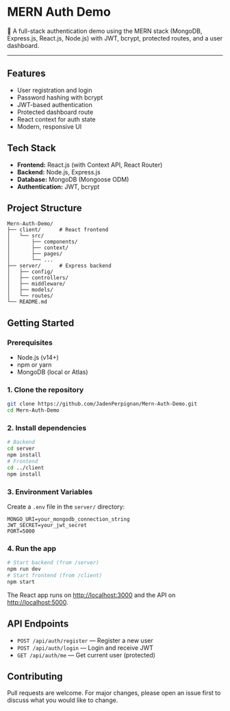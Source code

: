 # MERN Auth Demo

🔐 A full-stack authentication demo using the MERN stack (MongoDB, Express.js, React.js, Node.js) with JWT, bcrypt, protected routes, and a user dashboard.

---

## Features
- User registration and login
- Password hashing with bcrypt
- JWT-based authentication
- Protected dashboard route
- React context for auth state
- Modern, responsive UI

## Tech Stack
- **Frontend:** React.js (with Context API, React Router)
- **Backend:** Node.js, Express.js
- **Database:** MongoDB (Mongoose ODM)
- **Authentication:** JWT, bcrypt

## Project Structure
```
Mern-Auth-Demo/
├── client/      # React frontend
│   └── src/
│       ├── components/
│       ├── context/
│       ├── pages/
│       └── ...
├── server/      # Express backend
│   ├── config/
│   ├── controllers/
│   ├── middleware/
│   ├── models/
│   └── routes/
└── README.md
```

## Getting Started

### Prerequisites
- Node.js (v14+)
- npm or yarn
- MongoDB (local or Atlas)

### 1. Clone the repository
```bash
git clone https://github.com/JadenPerpignan/Mern-Auth-Demo.git
cd Mern-Auth-Demo
```

### 2. Install dependencies
```bash
# Backend
cd server
npm install
# Frontend
cd ../client
npm install
```

### 3. Environment Variables
Create a `.env` file in the `server/` directory:
```
MONGO_URI=your_mongodb_connection_string
JWT_SECRET=your_jwt_secret
PORT=5000
```

### 4. Run the app
```bash
# Start backend (from /server)
npm run dev
# Start frontend (from /client)
npm start
```

The React app runs on [http://localhost:3000](http://localhost:3000) and the API on [http://localhost:5000](http://localhost:5000).

## API Endpoints
- `POST /api/auth/register` — Register a new user
- `POST /api/auth/login` — Login and receive JWT
- `GET /api/auth/me` — Get current user (protected)



## Contributing
Pull requests are welcome. For major changes, please open an issue first to discuss what you would like to change.

